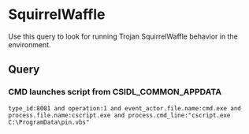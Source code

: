 # SquirrelWaffle

Use this query to look for running Trojan SquirrelWaffle behavior in the environment.

## Query

### CMD launches script from CSIDL_COMMON_APPDATA

```
type_id:8001 and operation:1 and event_actor.file.name:cmd.exe and process.file.name:cscript.exe and process.cmd_line:"cscript.exe C:\ProgramData\pin.vbs"

```
